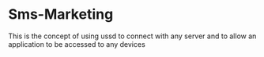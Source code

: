 # Sms-Marketing
This is the concept of using ussd to connect with any server and to allow an application to be accessed to any devices
